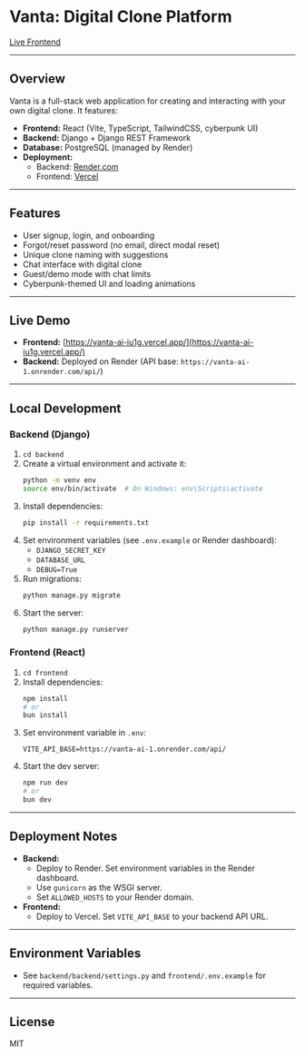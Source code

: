 # Vanta: Digital Clone Platform

[Live Frontend](https://vanta-ai-iu1g.vercel.app/)

---

## Overview
Vanta is a full-stack web application for creating and interacting with your own digital clone. It features:
- **Frontend:** React (Vite, TypeScript, TailwindCSS, cyberpunk UI)
- **Backend:** Django + Django REST Framework
- **Database:** PostgreSQL (managed by Render)
- **Deployment:**
  - Backend: [Render.com](https://render.com/)
  - Frontend: [Vercel](https://vercel.com/)

---

## Features
- User signup, login, and onboarding
- Forgot/reset password (no email, direct modal reset)
- Unique clone naming with suggestions
- Chat interface with digital clone
- Guest/demo mode with chat limits
- Cyberpunk-themed UI and loading animations

---

## Live Demo
- **Frontend:** [https://vanta-ai-iu1g.vercel.app/](https://vanta-ai-iu1g.vercel.app/)
- **Backend:** Deployed on Render (API base: `https://vanta-ai-1.onrender.com/api/`)

---

## Local Development

### Backend (Django)
1. `cd backend`
2. Create a virtual environment and activate it:
   ```sh
   python -m venv env
   source env/bin/activate  # On Windows: env\Scripts\activate
   ```
3. Install dependencies:
   ```sh
   pip install -r requirements.txt
   ```
4. Set environment variables (see `.env.example` or Render dashboard):
   - `DJANGO_SECRET_KEY`
   - `DATABASE_URL`
   - `DEBUG=True`
5. Run migrations:
   ```sh
   python manage.py migrate
   ```
6. Start the server:
   ```sh
   python manage.py runserver
   ```

### Frontend (React)
1. `cd frontend`
2. Install dependencies:
   ```sh
   npm install
   # or
   bun install
   ```
3. Set environment variable in `.env`:
   ```env
   VITE_API_BASE=https://vanta-ai-1.onrender.com/api/
   ```
4. Start the dev server:
   ```sh
   npm run dev
   # or
   bun dev
   ```

---

## Deployment Notes
- **Backend:**
  - Deploy to Render. Set environment variables in the Render dashboard.
  - Use `gunicorn` as the WSGI server.
  - Set `ALLOWED_HOSTS` to your Render domain.
- **Frontend:**
  - Deploy to Vercel. Set `VITE_API_BASE` to your backend API URL.

---

## Environment Variables
- See `backend/backend/settings.py` and `frontend/.env.example` for required variables.

---

## License
MIT 